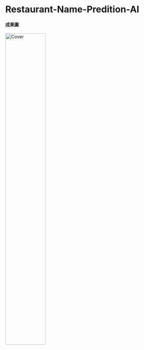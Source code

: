 # Restaurant-Name-Predition-AI

#### 成果圖
<img src="設計思考期末海報.png" alt="Cover" width="50%"/><br /><br />

